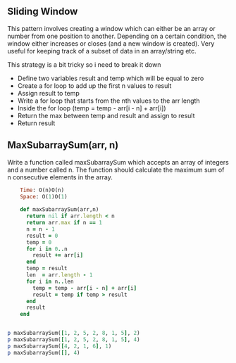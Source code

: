 ## Sliding Window
This pattern involves creating a window which can either be an array or number from one position to another.
Depending on a certain condition, the window either increases or closes (and a new window is created).
Very useful for keeping track of a subset of data in an array/string etc.

This strategy is a bit tricky so i need to break it down 

- Define two variables result and temp which will be equal to zero
- Create a for loop to add up the first n  values to result
- Assign result to temp
- Write a for loop that starts from the nth values to the arr length
- Inside the for loop (temp = temp - arr[i - n] + arr[i])
- Return the max between temp and result and assign to result
- Return result 


## MaxSubarraySum(arr, n)
Write a function called maxSubarraySum which accepts an array of integers and a number called n. The function should calculate the maximum sum of n consecutive elements in the array.

````ruby
    Time: O(n)O(n)
    Space: O(1)O(1)
    
    def maxSubarraySum(arr,n)
      return nil if arr.length < n
      return arr.max if n == 1
      n = n - 1
      result = 0 
      temp = 0 
      for i in 0..n 
        result += arr[i]
      end
      temp = result
      len  = arr.length - 1
      for i in n..len
        temp = temp - arr[i - n] + arr[i]
        result = temp if temp > result
      end
      result
    end


p maxSubarraySum([1, 2, 5, 2, 8, 1, 5], 2)
p maxSubarraySum([1, 2, 5, 2, 8, 1, 5], 4)
p maxSubarraySum([4, 2, 1, 6], 1)
p maxSubarraySum([], 4)

````
